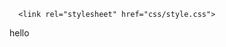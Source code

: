 <!DOCTYPE html>
<html lang="en" >

<head>
  <meta charset="UTF-8">
  <title>DFS1</title>
  
  
  
      <link rel="stylesheet" href="css/style.css">

  
</head>

<body>

  <div class="circle">
  <p>hello</p>
</div>
  
  

</body>

</html>
